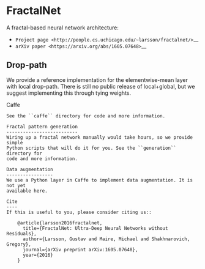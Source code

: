 FractalNet
==========

A fractal-based neural network architecture:

* `Project page <http://people.cs.uchicago.edu/~larsson/fractalnet/>`__
* `arXiv paper <https://arxiv.org/abs/1605.07648>`__

Drop-path
---------
We provide a reference implementation for the elementwise-mean layer with local
drop-path. There is still no public release of local+global, but we suggest
implementing this through tying weights. 

Caffe
~~~~~
See the ``caffe`` directory for code and more information.

Fractal pattern generation
--------------------------
Wiring up a fractal network manually would take hours, so we provide simple
Python scripts that will do it for you. See the ``generation`` directory for
code and more information.

Data augmentation
-----------------
We use a Python layer in Caffe to implement data augmentation. It is not yet
available here.

Cite
----
If this is useful to you, please consider citing us::

    @article{larsson2016fractalnet,
      title={FractalNet: Ultra-Deep Neural Networks without Residuals},
      author={Larsson, Gustav and Maire, Michael and Shakhnarovich, Gregory},
      journal={arXiv preprint arXiv:1605.07648},
      year={2016}
    }

